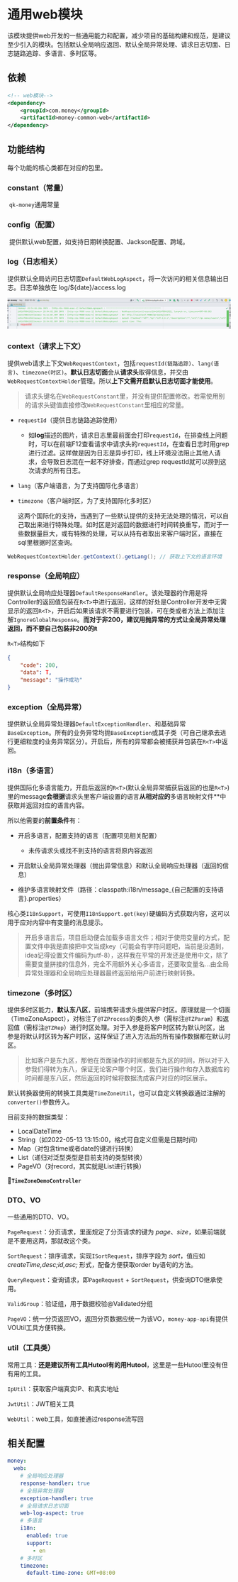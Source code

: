 # 通用web模块

​		该模块提供web开发的一些通用能力和配置，减少项目的基础构建和规范，是建议至少引入的模块。包括默认全局响应返回、默认全局异常处理、请求日志切面、日志链路追踪、多语言、多时区等。

## 依赖

~~~xml
<!-- web模块-->
<dependency>
    <groupId>com.money</groupId>
    <artifactId>money-common-web</artifactId>
</dependency>
~~~

## 功能结构

每个功能的核心类都在对应的包里。

### constant（常量）

​		`qk-money`通用常量

### config（配置）

​		提供默认web配置，如支持日期转换配置、Jackson配置、跨域。

### log（日志相关）

​		提供默认全局访问日志切面`DefaultWebLogAspect`，将一次访问的相关信息输出日志。日志单独放在 log/${date}/access.log

![image-20220502155822157](README.assets/image-20220502155822157.png)

### context（请求上下文）

​		提供web请求上下文`WebRequestContext`，包括`requestId(链路追踪)`、`lang(语言)`、`timezone(时区)`。**默认日志切面**会从**请求头**取得信息，并交由`WebRequestContextHolder`管理。所以**上下文需开启默认日志切面才能使用**。

> 请求头键名在`WebRequestConstant`里，并没有提供配置修改。若需使用别的请求头键值直接修改`WebRequestConstant`里相应的常量。

- `requestId`（提供日志链路追踪使用）

  - 如**log**描述的图片，请求日志里最前面会打印`requestId`，在排查线上问题时，可以在前端F12查看请求中请求头的`requestId`，在查看日志时用grep进行过滤。这样做是因为日志是异步打印，线上环境没法阻止其他人请求，会导致日志混在一起不好排查，而通过grep requestId就可以捞到这次请求的所有日志。

- `lang`（客户端语言，为了支持国际化多语言）

- `timezone`（客户端时区，为了支持国际化多时区）

  这两个国际化的支持，当遇到了一些默认提供的支持无法处理的情况，可以自己取出来进行特殊处理。如时区是对返回的数据进行时间转换重写，而对于一些数据量巨大，或有特殊的处理，可以从持有者取出来客户端时区，直接在sql里根据时区查询。

~~~java
WebRequestContextHolder.getContext().getLang(); // 获取上下文的语言环境
~~~

### response（全局响应）

​		提供默认全局响应处理器`DefaultResponseHandler`。该处理器的作用是将Controller的返回值包装在`R<T>`中进行返回，这样的好处是Controller开发中无需显示的返回`R<T>`，开启后如果该请求不需要进行包装，可在类或者方法上添加注解`IgnoreGlobalResponse`。**而对于非200，建议用抛异常的方式让全局异常处理返回，而不要自己包装非200的`R`**

`R<T>`结构如下

~~~json
{
    "code": 200,
    "data": T,
    "message": "操作成功"
}
~~~

### exception（全局异常）

​		提供默认全局异常处理器`DefaultExceptionHandler`、和基础异常`BaseException`。所有的业务异常均抛`BaseException`或其子类（可自己继承去进行更细粒度的业务异常区分）。开启后，所有的异常都会被捕获并包装在`R<T>`中返回。

### i18n（多语言）

​		提供国际化多语言能力，开启后返回的`R<T>`(默认全局异常捕获后返回的也是`R<T>`)里的message**会根据**请求头里客户端设置的语言**从相对应的**多语言映射文件**中获取并返回对应的语言内容。

所以他需要的**前置条件**有：

- 开启多语言，配置支持的语言（配置项见相关配置）
  - 未传请求头或找不到支持的语言将原内容返回

- 开启默认全局异常处理器（抛出异常信息）和默认全局响应处理器（返回的信息）
- 维护多语言映射文件（路径：classpath:i18n/message_{自己配置的支持语言}.properties）

核心类`I18nSupport`，可使用`I18nSupport.get(key)`硬编码方式获取内容，这可以用于应对内容中有变量的消息提示。

> 开启多语言后，项目启动便会加载多语言文件；相对于使用变量的方式，配置文件中我是直接把中文当成key（可能会有字符问题吧，当前是没遇到，idea记得设置文件编码为utf-8），这样我在平常的开发还是使用中文，除了需要变量拼接的信息外，完全不用额外关心多语言，还要取变量名...由全局异常处理器和全局响应处理器最终返回给用户前进行映射转换。

### timezone（多时区）

​		提供多时区能力，**默认东八区**，前端携带请求头提供客户时区。原理就是一个切面（TimeZoneAspect），对标注了`@TZProcess`的类的入参（需标注`@TZParam`）和返回值（需标注`@TZRep`）进行时区处理。对于入参是将客户时区转为默认时区，出参是将默认时区转为客户时区，这样保证了进入方法后的所有操作数据都在默认时区。

> 比如客户是东九区，那他在页面操作的时间都是东九区的时间，所以对于入参我们得转为东八，保证无论客户哪个时区，我们进行操作和存入数据库的时间都是东八区，然后返回的时候将数据洗成客户对应的时区展示。

默认转换器使用的转换工具类是`TimeZoneUtil`，也可以自定义转换器通过注解的`converter()`参数传入。

目前支持的数据类型：

- LocalDateTime
- String（如2022-05-13 13:15:00，格式可自定义但需是日期时间）
- Map（对包含time或者date的键进行转换）
- List（递归对泛型类型是目前支持的类型转换）
- PageVO（对record，其实就是List进行转换）

**🌰`TimeZoneDemoController`**

### DTO、VO

一些通用的DTO、VO。

`PageRequest`：分页请求，里面规定了分页请求的键为 *page*、*size*，如果前端就是不要用这两，那就改这个类。

`SortRequest`：排序请求，实现`ISortRequest`，排序字段为 *sort*，值应如 *createTime,desc;id,asc;* 形式，配备方便获取order by语句的方法。

`QueryRequest`：查询请求，即`PageRequest` + `SortRequest`，供查询DTO继承使用。

`ValidGroup`：验证组，用于数据校验@Validated分组

`PageVO`：统一分页返回VO，返回分页数据应统一为该VO，`money-app-api`有提供VOUtil工具方便转换。

### util（工具类）

常用工具：**还是建议所有工具Hutool有的用Hutool**，这里是一些Hutool里没有但有用的工具。

`IpUtil`：获取客户端真实IP、和真实地址

`JwtUtil`：JWT相关工具

`WebUtil`：web工具，如直接通过response流写回

## 相关配置

~~~yaml
money:
  web:
    # 全局响应处理器
    response-handler: true
    # 全局异常处理器
    exception-handler: true
    # 全局请求日志切面
    web-log-aspect: true
    # 多语言
    i18n:
      enabled: true
      support:
        - en
    # 多时区
    timezone:
      default-time-zone: GMT+08:00
~~~

